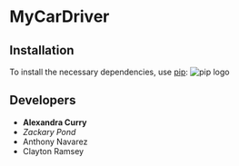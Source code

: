 # MyCarDriver

## Installation
To install the necessary dependencies, use [pip](https://pypi.org/project/pip/):
![pip logo](https://pypi.org/static/images/logo-large.9f732b5f.svg)

## Developers
- **Alexandra Curry**
- *Zackary Pond*
- Anthony Navarez
- Clayton Ramsey
